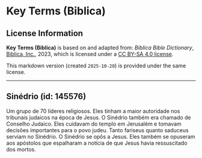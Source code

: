 # Key Terms (Biblica)

## License Information

**Key Terms (Biblica)** is based on and adapted from: _Biblica Bible Dictionary_, [Biblica, Inc.](https://www.biblica.com/), 2023, which is licensed under a [CC BY-SA 4.0 license](https://creativecommons.org/licenses/by-sa/4.0/legalcode.en).

This markdown version (created `2025-10-20`) is provided under the same license.



--------------------------------

## Sinédrio (id: 145576)

Um grupo de 70 líderes religiosos. Eles tinham a maior autoridade nos tribunais judaicos na época de Jesus. O Sinédrio também era chamado de Conselho Judaico. Eles cuidavam do templo em Jerusalém e tomavam decisões importantes para o povo judeu. Tanto fariseus quanto saduceus serviam no Sinédrio. O Sinédrio se opôs a Jesus. Eles também se opuseram aos apóstolos que espalharam a notícia de que Jesus havia ressuscitado dos mortos.


